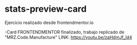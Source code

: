# stats-preview-card

Ejercicio realizado desde frontendmentor.io

-Card FRONTENDMENTOR finalizado, trabajo replicado de "MRZ.Code.Manufacture" LINK: https://youtu.be/zaHdmJf_ld4
